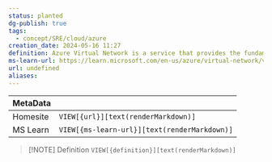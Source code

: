 ```yaml
---
status: planted
dg-publish: true
tags:
  - concept/SRE/cloud/azure
creation_date: 2024-05-16 11:27
definition: Azure Virtual Network is a service that provides the fundamental building block for your private network in Azure.
ms-learn-url: https://learn.microsoft.com/en-us/azure/virtual-network/virtual-networks-overview
url: undefined
aliases:
---
```


| MetaData |                                              |
| -------- | -------------------------------------------- |
| Homesite | `VIEW[{url}][text(renderMarkdown)]`          |
| MS Learn | `VIEW[{ms-learn-url}][text(renderMarkdown)]` |

> [!NOTE] Definition
> `VIEW[{definition}][text(renderMarkdown)]`

